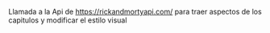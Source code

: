 Llamada a la Api de https://rickandmortyapi.com/ para traer aspectos de los capitulos y modificar el estilo visual
